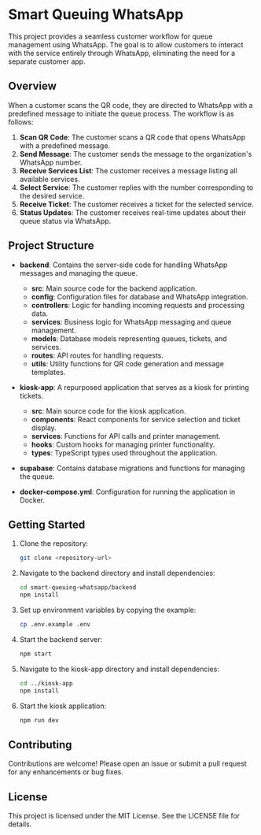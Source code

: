 # Smart Queuing WhatsApp

This project provides a seamless customer workflow for queue management using WhatsApp. The goal is to allow customers to interact with the service entirely through WhatsApp, eliminating the need for a separate customer app.

## Overview

When a customer scans the QR code, they are directed to WhatsApp with a predefined message to initiate the queue process. The workflow is as follows:

1. **Scan QR Code**: The customer scans a QR code that opens WhatsApp with a predefined message.
2. **Send Message**: The customer sends the message to the organization's WhatsApp number.
3. **Receive Services List**: The customer receives a message listing all available services.
4. **Select Service**: The customer replies with the number corresponding to the desired service.
5. **Receive Ticket**: The customer receives a ticket for the selected service.
6. **Status Updates**: The customer receives real-time updates about their queue status via WhatsApp.

## Project Structure

- **backend**: Contains the server-side code for handling WhatsApp messages and managing the queue.
  - **src**: Main source code for the backend application.
  - **config**: Configuration files for database and WhatsApp integration.
  - **controllers**: Logic for handling incoming requests and processing data.
  - **services**: Business logic for WhatsApp messaging and queue management.
  - **models**: Database models representing queues, tickets, and services.
  - **routes**: API routes for handling requests.
  - **utils**: Utility functions for QR code generation and message templates.
- **kiosk-app**: A repurposed application that serves as a kiosk for printing tickets.

  - **src**: Main source code for the kiosk application.
  - **components**: React components for service selection and ticket display.
  - **services**: Functions for API calls and printer management.
  - **hooks**: Custom hooks for managing printer functionality.
  - **types**: TypeScript types used throughout the application.

- **supabase**: Contains database migrations and functions for managing the queue.

- **docker-compose.yml**: Configuration for running the application in Docker.

## Getting Started

1. Clone the repository:

   ```bash
   git clone <repository-url>
   ```

2. Navigate to the backend directory and install dependencies:

   ```bash
   cd smart-queuing-whatsapp/backend
   npm install
   ```

3. Set up environment variables by copying the example:

   ```bash
   cp .env.example .env
   ```

4. Start the backend server:

   ```bash
   npm start
   ```

5. Navigate to the kiosk-app directory and install dependencies:

   ```bash
   cd ../kiosk-app
   npm install
   ```

6. Start the kiosk application:

   ```bash
   npm run dev
   ```

## Contributing

Contributions are welcome! Please open an issue or submit a pull request for any enhancements or bug fixes.

## License

This project is licensed under the MIT License. See the LICENSE file for details.
